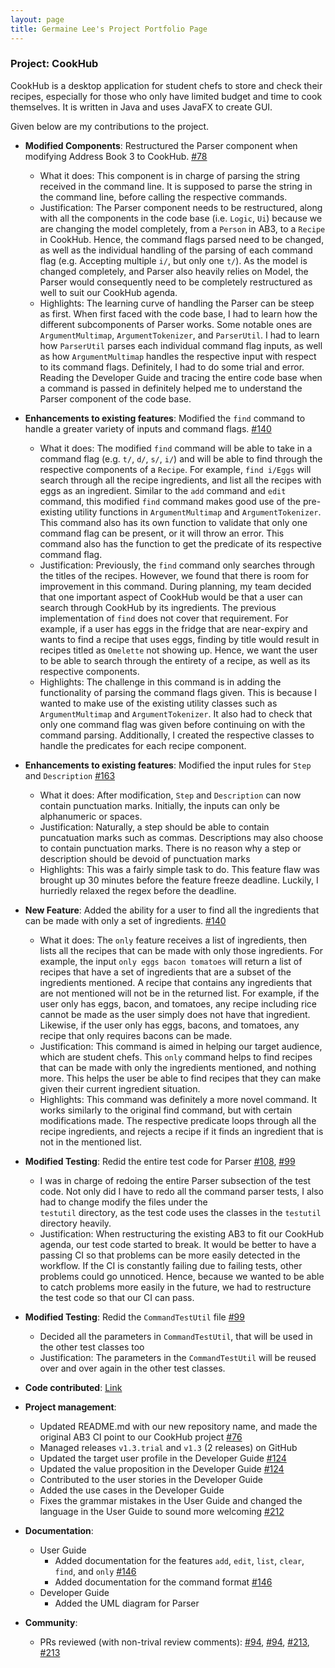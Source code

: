 ```yaml
---
layout: page
title: Germaine Lee's Project Portfolio Page
---
```


### Project: CookHub

CookHub is a desktop application for student chefs to store and check their recipes, especially for those who only have limited budget and time to cook themselves.
It is written in Java and uses JavaFX to create GUI.

Given below are my contributions to the project.

* **Modified Components**: Restructured the Parser component when modifying Address Book 3 to CookHub. [\#78](https://github.com/AY2223S2-CS2103T-W09-1/tp/pull/78)
  * What it does: This component is in charge of parsing the string received in the command line. It is supposed to parse the string in the command line, before calling the respective commands.
  * Justification: The Parser component needs to be restructured, along with all the components in the code base (i.e. `Logic`, `Ui`) because we are changing the model completely, 
  from a `Person` in AB3, to a `Recipe` in CookHub. Hence, the command flags parsed need to be changed, as well as the individual handling of the parsing of each command flag (e.g. Accepting multiple `i/`, but only one `t/`).
  As the model is changed completely, and Parser also heavily relies on Model, the Parser would consequently need to be completely restructured as well to suit our CookHub agenda.
  * Highlights: The learning curve of handling the Parser can be steep as first. When first faced with the code base, I had to learn how the different subcomponents of Parser works.
  Some notable ones are `ArgumentMultimap`, `ArgumentTokenizer`, and `ParserUtil`. I had to learn how `ParserUtil` parses each individual command flag inputs, as well as how `ArgumentMultimap`
  handles the respective input with respect to its command flags. Definitely, I had to do some trial and error. Reading the Developer Guide and tracing the entire code base when a command is passed in definitely helped me to understand the Parser component of the code base.

* **Enhancements to existing features**: Modified the `find` command to handle a greater variety of inputs and command flags. [\#140](https://github.com/AY2223S2-CS2103T-W09-1/tp/pull/140)
  * What it does: The modified `find` command will be able to take in a command flag (e.g. `t/`, `d/`, `s/`, `i/`) and will be able to find through the respective components of a `Recipe`.
    For example, `find i/Eggs` will search through all the recipe ingredients, and list all the recipes with eggs as an ingredient. Similar to the `add` command
    and `edit` command, this modified `find` command makes good use of the pre-existing utility functions in `ArgumentMultimap` and `ArgumentTokenizer`.
    This command also has its own function to validate that only one command flag can be present, or it will throw an error. This command also has the function
    to get the predicate of its respective command flag.
  * Justification: Previously, the `find` command only searches through the titles of the recipes. However, we found that there is room for improvement in this command.
    During planning, my team decided that one important aspect of CookHub would be that a user can search through CookHub by its ingredients. The previous implementation of `find` does not cover that requirement.
    For example, if a user has eggs in the fridge that are near-expiry and wants to find a recipe that uses eggs, finding by title would result in recipes titled as
    `Omelette` not showing up. Hence, we want the user to be able to search through the entirety of a recipe, as well as its respective components.
  * Highlights: The challenge in this command is in adding the functionality of parsing the command flags given. This is because I wanted to make use of the existing utility
    classes such as `ArgumentMultimap` and `ArgumentTokenizer`. It also had to check that only one command flag was given before continuing on with the command parsing.
    Additionally, I created the respective classes to handle the predicates for each recipe component.

* **Enhancements to existing features**: Modified the input rules for `Step` and `Description` [\#163](https://github.com/AY2223S2-CS2103T-W09-1/tp/pull/163)
  * What it does: After modification, `Step` and `Description` can now contain punctuation marks. Initially, the inputs can only be alphanumeric or spaces.
  * Justification: Naturally, a step should be able to contain puncatuation marks such as commas. Descriptions may also choose to contain punctuation marks. 
  There is no reason why a step or description should be devoid of punctuation marks
  * Highlights: This was a fairly simple task to do. This feature flaw was brought up 30 minutes before the feature freeze deadline. Luckily, I hurriedly relaxed the regex before the deadline.

* **New Feature**: Added the ability for a user to find all the ingredients that can be made with only a set of ingredients. [\#140](https://github.com/AY2223S2-CS2103T-W09-1/tp/pull/140)
  * What it does: The `only` feature receives a list of ingredients, then lists all the recipes that can be made with only those ingredients.
    For example, the input `only eggs bacon tomatoes` will return a list of recipes that have a set of ingredients that are a subset of the ingredients mentioned.
    A recipe that contains any ingredients
    that are not mentioned will not be in the returned list. For example, if the user only has eggs, bacon, and tomatoes, any recipe including rice cannot be made as the user simply does not have that ingredient.
    Likewise, if the user only has eggs, bacons, and tomatoes, any recipe that only requires bacons can be made.
  * Justification: This command is aimed in helping our target audience, which are student chefs. This `only`  command helps to find recipes that can be made with only
    the ingredients mentioned, and nothing more. This helps the user be able to find recipes that they can make given their current ingredient situation.
  * Highlights: This command was definitely a more novel command. It works similarly to the original find command, but with certain modifications made.
    The respective predicate loops through all the recipe ingredients, and rejects a recipe if it finds an ingredient that is not in the mentioned list.

* **Modified Testing**: Redid the entire test code for Parser [\#108](https://github.com/AY2223S2-CS2103T-W09-1/tp/pull/108), [\#99](https://github.com/AY2223S2-CS2103T-W09-1/tp/pull/99)
  * I was in charge of redoing the entire Parser subsection of the test code. Not only did I have to redo all the command parser tests, I also had to change modify the files under the  
  `testutil` directory, as the test code uses the classes in the `testutil` directory heavily.
  * Justification: When restructuring the existing AB3 to fit our CookHub agenda, our test code started to break. It would be better to have a passing CI
  so that problems can be more easily detected in the workflow. If the CI is constantly failing due to failing tests, other problems could go unnoticed. Hence, because we wanted to be
  able to catch problems more easily in the future, we had to restructure the test code so that our CI can pass.

* **Modified Testing**: Redid the `CommandTestUtil` file [\#99](https://github.com/AY2223S2-CS2103T-W09-1/tp/pull/99)
  * Decided all the parameters in `CommandTestUtil`, that will be used in the other test classes too
  * Justification: The parameters in the `CommandTestUtil` will be reused over and over again in the other test classes.


* **Code contributed**: [Link](https://nus-cs2103-ay2223s2.github.io/tp-dashboard/?search=germainelee02&breakdown=true&sort=groupTitle&sortWithin=title&since=2023-02-17&timeframe=commit&mergegroup=&groupSelect=groupByRepos&checkedFileTypes=docs~functional-code~test-code~other)
* **Project management**:
  * Updated README.md with our new repository name, and made the original AB3 CI point to our CookHub project [\#76](https://github.com/AY2223S2-CS2103T-W09-1/tp/pull/76)
  * Managed releases `v1.3.trial` and `v1.3` (2 releases) on GitHub
  * Updated the target user profile in the Developer Guide [\#124](https://github.com/AY2223S2-CS2103T-W09-1/tp/pull/124)
  * Updated the value proposition in the Developer Guide [\#124](https://github.com/AY2223S2-CS2103T-W09-1/tp/pull/124)
  * Contributed to the user stories in the Developer Guide
  * Added the use cases in the Developer Guide
  * Fixes the grammar mistakes in the User Guide and changed the language in the User Guide to sound more welcoming [\#212](https://github.com/AY2223S2-CS2103T-W09-1/tp/pull/212)

* **Documentation**:
  * User Guide
    * Added documentation for the features `add`, `edit`, `list`, `clear`, `find`, and `only` [\#146](https://github.com/AY2223S2-CS2103T-W09-1/tp/pull/146/files)
    * Added documentation for the command format [\#146](https://github.com/AY2223S2-CS2103T-W09-1/tp/pull/146/files)
  * Developer Guide
    * Added the UML diagram for Parser
* **Community**:
  * PRs reviewed (with non-trival review comments): [\#94](https://github.com/AY2223S2-CS2103T-W09-1/tp/pull/94#discussion_r1131842351),
  [\#94](https://github.com/AY2223S2-CS2103T-W09-1/tp/pull/94#discussion_r1131842857),
  [\#213](https://github.com/AY2223S2-CS2103T-W09-1/tp/pull/213#discussion_r1155910263),
  [\#213](https://github.com/AY2223S2-CS2103T-W09-1/tp/pull/213#discussion_r1155911769)


